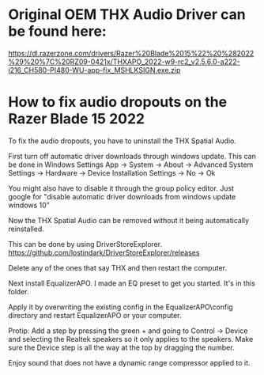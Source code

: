 # Original OEM THX Audio Driver can be found here:

https://dl.razerzone.com/drivers/Razer%20Blade%2015%22%20%282022%29%20%7C%20RZ09-0421x/THXAPO_2022-w9-rc2_v2.5.6.0-a222-i216_CH580-PI480-WU-app-fix_MSHLKSIGN.exe.zip

# How to fix audio dropouts on the Razer Blade 15 2022

To fix the audio dropouts, you have to uninstall the THX Spatial Audio.

First turn off automatic driver downloads through windows update. This can be done in Windows Settings App -> System -> About -> Advanced System Settings -> Hardware -> Device Installation Settings -> No -> Ok

You might also have to disable it through the group policy editor. Just google for "disable automatic driver downloads from windows update windows 10"

Now the THX Spatial Audio can be removed without it being automatically reinstalled.

This can be done by using DriverStoreExplorer. https://github.com/lostindark/DriverStoreExplorer/releases

Delete any of the ones that say THX and then restart the computer.

Next install EqualizerAPO. I made an EQ preset to get you started. It's in this folder.

Apply it by overwriting the existing config in the EqualizerAPO\config directory and restart EqualizerAPO or your computer.

Protip: Add a step by pressing the green + and going to Control -> Device and selecting the Realtek speakers so it only applies to the speakers. Make sure the Device step is all the way at the top by dragging the number.

Enjoy sound that does not have a dynamic range compressor applied to it.
